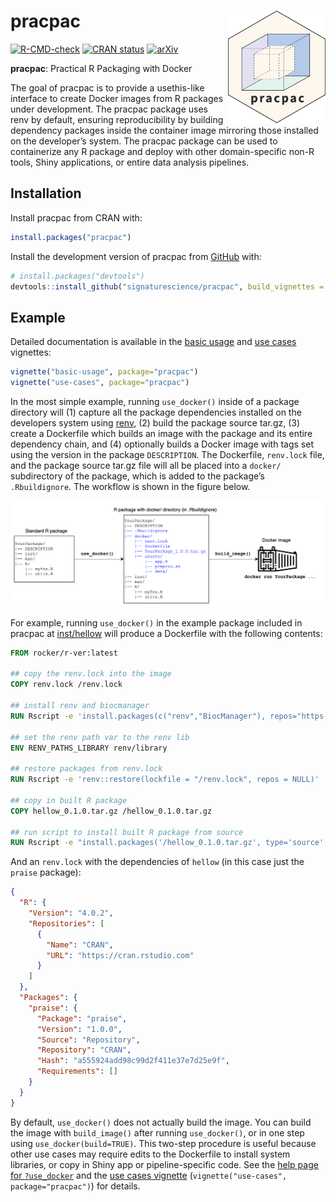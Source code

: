 
<!-- README.md is generated from README.Rmd. Please edit that file -->

# pracpac <a href='https://github.com/signaturescience/pracpac'><img src='man/figures/logo.png' align="right" height="180" /></a>

<!-- badges: start -->

[![R-CMD-check](https://github.com/signaturescience/pracpac/actions/workflows/R-CMD-check.yaml/badge.svg)](https://github.com/signaturescience/pracpac/actions/workflows/R-CMD-check.yaml)
[![CRAN
status](https://www.r-pkg.org/badges/version/pracpac)](https://CRAN.R-project.org/package=pracpac)
[![arXiv](https://img.shields.io/badge/arXiv-2303.07876-b31b1b.svg)](https://arxiv.org/abs/2303.07876)
<!-- badges: end -->

**pracpac**: Practical R Packaging with Docker

The goal of pracpac is to provide a usethis-like interface to create
Docker images from R packages under development. The pracpac package
uses renv by default, ensuring reproducibility by building dependency
packages inside the container image mirroring those installed on the
developer’s system. The pracpac package can be used to containerize any
R package and deploy with other domain-specific non-R tools, Shiny
applications, or entire data analysis pipelines.

## Installation

Install pracpac from CRAN with:

``` r
install.packages("pracpac")
```

Install the development version of pracpac from
[GitHub](https://github.com/signaturescience/pracpac) with:

``` r
# install.packages("devtools")
devtools::install_github("signaturescience/pracpac", build_vignettes = TRUE)
```

## Example

Detailed documentation is available in the [basic
usage](https://signaturescience.github.io/pracpac/articles/basic-usage.html)
and [use
cases](https://signaturescience.github.io/pracpac/articles/use-cases.html)
vignettes:

``` r
vignette("basic-usage", package="pracpac")
vignette("use-cases", package="pracpac")
```

In the most simple example, running `use_docker()` inside of a package
directory will (1) capture all the package dependencies installed on the
developers system using [renv](https://rstudio.github.io), (2) build the
package source tar.gz, (3) create a Dockerfile which builds an image
with the package and its entire dependency chain, and (4) optionally
builds a Docker image with tags set using the version in the package
`DESCRIPTION`. The Dockerfile, `renv.lock` file, and the package source
tar.gz file will all be placed into a `docker/` subdirectory of the
package, which is added to the package’s `.Rbuildignore`. The workflow
is shown in the figure below.

![Pracpac workflow](man/figures/pracpac-workflow.png)

For example, running `use_docker()` in the example package included in
pracpac at
[inst/hellow](https://github.com/signaturescience/pracpac/tree/main/inst/hellow)
will produce a Dockerfile with the following contents:

``` dockerfile
FROM rocker/r-ver:latest

## copy the renv.lock into the image
COPY renv.lock /renv.lock

## install renv and biocmanager
RUN Rscript -e 'install.packages(c("renv","BiocManager"), repos="https://cloud.r-project.org")'

## set the renv path var to the renv lib
ENV RENV_PATHS_LIBRARY renv/library

## restore packages from renv.lock
RUN Rscript -e 'renv::restore(lockfile = "/renv.lock", repos = NULL)'

## copy in built R package
COPY hellow_0.1.0.tar.gz /hellow_0.1.0.tar.gz

## run script to install built R package from source
RUN Rscript -e "install.packages('/hellow_0.1.0.tar.gz', type='source', repos=NULL)"
```

And an `renv.lock` with the dependencies of `hellow` (in this case just
the `praise` package):

``` json
{
  "R": {
    "Version": "4.0.2",
    "Repositories": [
      {
        "Name": "CRAN",
        "URL": "https://cran.rstudio.com"
      }
    ]
  },
  "Packages": {
    "praise": {
      "Package": "praise",
      "Version": "1.0.0",
      "Source": "Repository",
      "Repository": "CRAN",
      "Hash": "a555924add98c99d2f411e37e7d25e9f",
      "Requirements": []
    }
  }
}
```

By default, `use_docker()` does not actually build the image. You can
build the image with `build_image()` after running `use_docker()`, or in
one step using `use_docker(build=TRUE)`. This two-step procedure is
useful because other use cases may require edits to the Dockerfile to
install system libraries, or copy in Shiny app or pipeline-specific
code. See the [help page for
`?use_docker`](https://signaturescience.github.io/pracpac/reference/use_docker.html)
and the [use cases
vignette](https://signaturescience.github.io/pracpac/articles/use-cases.html)
(`vignette("use-cases", package="pracpac")`) for details.
